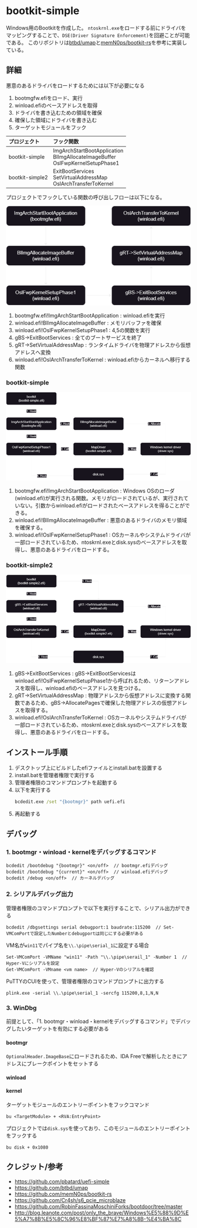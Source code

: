 ﻿# bootkit-simple
Windows用のBootkitを作成した。
`ntoskrnl.exe`をロードする前にドライバをマッピングすることで、`DSE(Driver Signature Enforcement)`を回避ことが可能である。
このリポジトリは[btbd/umap](https://github.com/btbd/umap)と[memN0ps/bootkit-rs](https://github.com/memN0ps/bootkit-rs)を参考に実装している。

## 詳細

悪意のあるドライバをロードするためには以下が必要になる

1. bootmgfw.efiをロード、実行
2. winload.efiのベースアドレスを取得
3. ドライバを書き込むための領域を確保
4. 確保した領域にドライバを書き込む
5. ターゲットモジュールをフック

| プロジェクト | フック関数 |
|:--|:--|
| bootkit-simple | ImgArchStartBootApplication</br>BlImgAllocateImageBuffer</br>OslFwpKernelSetupPhase1 |
| bootkit-simple2 | ExitBootServices</br>SetVirtualAddressMap</br>OslArchTransferToKernel |

プロジェクトでフックしている関数の呼び出しフローは以下になる。

![bootflow.png](./images/bootflow.png)

1. bootmgfw.efi!ImgArchStartBootApplication : winload.efiを実行
2. winload.efi!BlImgAllocateImageBuffer : メモリバッファを確保
3. winload.efi!OslFwpKernelSetupPhase1 : 4,5の関数を実行
4. gBS->ExitBootServices : 全てのブートサービスを終了
5. gRT->SetVirtualAddressMap : ランタイムドライバを物理アドレスから仮想アドレスへ変換
6. winload.efi!OslArchTransferToKernel : winload.efiからカーネルへ移行する関数

### bootkit-simple

![bootkit-simple.png](./images/bootkit-simple.png)

1. bootmgfw.efi!ImgArchStartBootApplication : Windows OSのローダ(winload.efi)が実行される関数。メモリがロードされているが、実行されていない。引数からwinload.efiがロードされたベースアドレスを得ることができる。
2. winload.efi!BlImgAllocateImageBuffer : 悪意のあるドライバのメモリ領域を確保する。
3. winload.efi!OslFwpKernelSetupPhase1 : OSカーネルやシステムドライバが一部ロードされているため、ntoskrnl.exeとdisk.sysのベースアドレスを取得し、悪意のあるドライバをロードする。


### bootkit-simple2

![bootkit-simple2.png](./images/bootkit-simple2.png)

1. gBS->ExitBootServices : gBS->ExitBootServicesはwinload.efi!OslFwpKernelSetupPhase1から呼ばれるため、リターンアドレスを取得し、winload.efiのベースアドレスを見つける。
2. gRT->SetVirtualAddressMap : 物理アドレスから仮想アドレスに変換する関数であるため、gBS->AllocatePagesで確保した物理アドレスの仮想アドレスを取得する。
3. winload.efi!OslArchTransferToKernel : OSカーネルやシステムドライバが一部ロードされているため、ntoskrnl.exeとdisk.sysのベースアドレスを取得し、悪意のあるドライバをロードする。


## インストール手順

1. デスクトップ上にビルドしたefiファイルとinstall.batを設置する
2. install.batを管理者権限で実行する
3. 管理者権限のコマンドプロンプトを起動する
4. 以下を実行する
   ```cmd
   bcdedit.exe /set "{bootmgr}" path uefi.efi
   ```
5. 再起動する


## デバッグ

### 1. bootmgr・winload・kernelをデバッグするコマンド
```
bcdedit /bootdebug "{bootmgr}" <on/off>  // bootmgr.efiデバッグ
bcdedit /bootdebug "{current}" <on/off>  // winload.efiデバッグ
bcdedit /debug <on/off>  // カーネルデバッグ
```

### 2. シリアルデバッグ出力

管理者権限のコマンドプロンプトで以下を実行することで、シリアル出力ができる
```
bcdedit /dbgsettings serial debugport:1 baudrate:115200  // Set-VMComPortで設定したNumberとdebugportは同じにする必要がある
```

VM名が`win11`でパイプ名を`\\.\pipe\serial_1`に設定する場合
```
Set-VMComPort -VMName "win11" -Path "\\.\pipe\serail_1" -Number 1  // Hyper-Vにシリアルを設定
Get-VMComPort -VMname <vm name>  // Hyper-Vのシリアルを確認
```

PuTTYのCUIを使って、管理者権限のコマンドプロンプトに出力する
```
plink.exe -serial \\.\pipe\serial_1 -sercfg 115200,8,1,N,N
```

### 3. WinDbg

前提として、「1. bootmgr・winload・kernelをデバッグするコマンド」でデバッグしたいターゲットを有効にする必要がある

#### bootmgr

`OptionalHeader.ImageBase`にロードされるため、IDA Freeで解析したときにアドレスにブレークポイントをセットする

#### winload


#### kernel

ターゲットモジュールのエントリーポイントをフックコマンド
```
bu <TargetModule> + <RVA:EntryPoint>
```

プロジェクトでは`disk.sys`を使っており、このモジュールのエントリーポイントをフックする
```
bu disk + 0x1080
```


## クレジット/参考
- https://github.com/pbatard/uefi-simple
- https://github.com/btbd/umap
- https://github.com/memN0ps/bootkit-rs
- https://github.com/Cr4sh/s6_pcie_microblaze
- https://github.com/RobinFassinaMoschiniForks/bootdoor/tree/master
- http://blog.leanote.com/post/only_the_brave/Windows%E5%88%9D%E5%A7%8B%E5%8C%96%E8%BF%87%E7%A8%8B-%E4%BA%8C